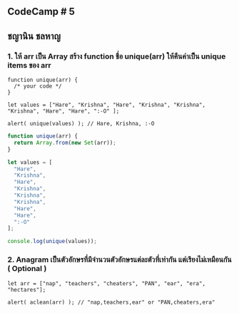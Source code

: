 ## CodeCamp # 5

## ชญานิน ชลหาญ

### 1. ให้ arr เป็น Array สร้าง function ชื่อ unique(arr) ให้คืนค่าเป็น unique items ของ arr

```
function unique(arr) {
  /* your code */
}

let values = ["Hare", "Krishna", "Hare", "Krishna", "Krishna", "Krishna", "Hare", "Hare", ":-O" ];

alert( unique(values) ); // Hare, Krishna, :-O
```

```javascript
function unique(arr) {
  return Array.from(new Set(arr));
}

let values = [
  "Hare",
  "Krishna",
  "Hare",
  "Krishna",
  "Krishna",
  "Krishna",
  "Hare",
  "Hare",
  ":-O"
];

console.log(unique(values));
```

### 2. Anagram เป็นตัวอักษรที่มีจำนวนตัวอักษรแต่ละตัวที่เท่ากัน แต่เรียงไม่เหมือนกัน ( Optional )

```
let arr = ["nap", "teachers", "cheaters", "PAN", "ear", "era", "hectares"];

alert( aclean(arr) ); // "nap,teachers,ear" or "PAN,cheaters,era"
```
